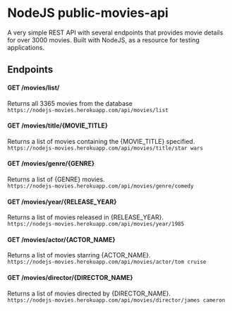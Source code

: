 # NodeJS public-movies-api
A very simple REST API with several endpoints that provides movie details for over 3000 movies. Built with NodeJS, as a resource for testing applications.

## Endpoints

#### GET /movies/list/
  Returns all 3365 movies from the database  
  ``` https://nodejs-movies.herokuapp.com/api/movies/list ```
  
#### GET /movies/title/{MOVIE_TITLE}
  Returns a list of movies containing the {MOVIE_TITLE} specified.  
  ``` https://nodejs-movies.herokuapp.com/api/movies/title/star wars ```

#### GET /movies/genre/{GENRE}
  Returns a list of {GENRE} movies.  
  ``` https://nodejs-movies.herokuapp.com/api/movies/genre/comedy ```

#### GET /movies/year/{RELEASE_YEAR}
  Returns a list of movies released in {RELEASE_YEAR}.  
  ``` https://nodejs-movies.herokuapp.com/api/movies/year/1985 ```

#### GET /movies/actor/{ACTOR_NAME}
  Returns a list of movies starring {ACTOR_NAME}.  
  ``` https://nodejs-movies.herokuapp.com/api/movies/actor/tom cruise ```

#### GET /movies/director/{DIRECTOR_NAME}
  Returns a list of movies directed by {DIRECTOR_NAME}.  
  ``` https://nodejs-movies.herokuapp.com/api/movies/director/james cameron ```
